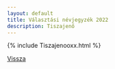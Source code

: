 ```yaml
---
layout: default
title: Választási névjegyzék 2022
description: Tiszajenő
---
```


{% include Tiszajenooxx.html %}

[Vissza](./)